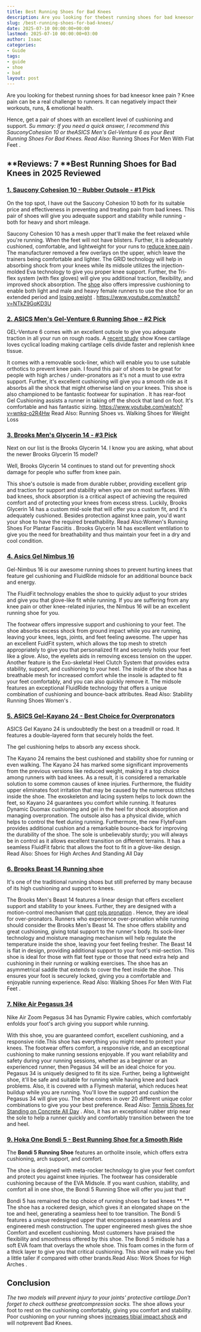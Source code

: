 ```yaml
---
title: Best Running Shoes for Bad Knees
description: Are you looking for thebest running shoes for bad kneesor knee pain ? Knee pain can be a real challenge to runners. It can negatively impact their workouts,...
slug: /best-running-shoes-for-bad-knees/
date: 2025-07-10 00:00:00+00:00
lastmod: 2025-07-10 00:00:00+03:00
author: Isaac
categories:
- Guide
tags:
- guide
- shoe
- bad
layout: post
---
```

Are you looking for thebest running shoes for bad kneesor
knee pain
? Knee pain can be a real challenge to runners.
It can negatively impact their workouts, runs, & emotional health.

Hence, get a pair of shoes with an excellent level of cushioning and support.
*Su*
*mmary: If you need a quick answer, I recommend this*
*SauconyCohesion 10 or theASICS Men's Gel-Venture 6 as your Best Running Shoes For Bad Knees. Read Also:*
Running Shoes For Men With Flat Feet
.
## **Reviews: 7 **Best Running Shoes for Bad Knees in 2025 Reviewed
### [1. Saucony Cohesion 10 - Rubber Outsole - #1 Pick](https://www.amazon.com/dp/B01HOADVCW/?tag=p-policy-20)
On the top spot, I have out the Saucony Cohesion 10 both for its suitable price and effectiveness in preventing and treating pain from bad knees. This pair of shoes will give you adequate support and stability while running - both for heavy and short mileage.


Saucony Cohesion 10 has a mesh upper that'll make the feet relaxed while you're running. When the feet will not have blisters. Further, it is adequately cushioned, comfortable, and lightweight for your runs to
[reduce knee pain](https://www.ncbi.nlm.nih.gov/pmc/articles/PMC3408027/)
.
The manufacturer removed a few overlays on the upper, which leave the trainers being comfortable and lighter.
The GRID technology will help in absorbing shock from your knees while its midsole utilizes the injection-molded Eva technology to give you proper knee support.
Further, the Tri-flex system (with flex gloves) will give you additional traction, flexibility, and improved shock absorption.
The [shoe](https://pestpolicy.com/best-cushioned-running-shoes-for-bad-knees/) also offers impressive cushioning to enable both light and male and heavy female
runners
to use the shoe for an extended period and
[losing weight](https://pestpolicy.com/how-to-exercise-with-[bad](https://pestpolicy.com/how-to-exercise-with-bad-knees-to-lose-weight/)-knees-to-lose-weight/)
.
https://www.youtube.com/watch?v=NTkZ9GqKD3U
### [2. ASICS Men's Gel-Venture 6 Running Shoe - #2 Pick](https://www.amazon.com/dp/B0725BSK2P/?tag=p-policy-20)
GEL-Venture 6 comes with an excellent outsole to give you adequate traction in all your run on rough roads. A
[recent study](http://www.ncbi.nlm.nih.gov/pubmed/23377837)
show Knee cartilage loves cyclical loading making cartilage cells divide faster and replenish knee tissue.

It comes with a removable sock-liner, which will enable you to use suitable orthotics to prevent knee pain.
I found this pair of shoes to be great for people with high arches / under-pronators  as it's not a must to use extra support.
Further, it's excellent cushioning will give you a smooth ride as it absorbs all the shock that might otherwise land on your knees.
This shoe is also championed to be fantastic
footwear for supination
. It has rear-foot Gel Cushioning assists a runner in taking off the shock that land on foot. It's comfortable and has fantastic sizing.
https://www.youtube.com/watch?v=wnkq-o2R4Hw
Read Also:
Running Shoes vs. Walking Shoes for Weight Loss
### [3. Brooks Men's Glycerin 14 - #3 Pick](https://www.amazon.com/dp/B017MZ9UHO/?tag=p-policy-20)
Next on our list is the Brooks Glycerin 14. I know you are asking, what about the newer Brooks Glycerin 15 model?

Well, Brooks Glycerin 14 continues to stand out for preventing shock damage for people who suffer from knee pain.

This shoe's outsole is made from
durable rubber,
providing excellent grip and traction for support and stability when you are on most surfaces.
With bad knees, shock absorption is a critical aspect of achieving the required comfort and of protecting your knees from excess stress.
Luckily, Brooks Glycerin 14 has a custom mid-sole that will offer you a custom fit, and it's adequately cushioned.
Besides protection against knee pain, you'd want your shoe to have the required breathability. Read Also:Women's
Running Shoes For Plantar Fasciitis
.
Brooks Glycerin 14 has excellent ventilation to give you the need for breathability and thus maintain your feet in a dry and cool condition.
### [4. Asics Gel Nimbus 16](https://www.amazon.com/dp/B00ES82ZYO/?tag=p-policy-20)
Gel-Nimbus 16 is our awesome running shoes to prevent hurting knees that feature gel cushioning and FluidRide midsole for an additional bounce back and energy.

The FluidFit technology enables the shoe to quickly adjust to your strides and give you that glove-like fit while running.
If you are suffering from any knee pain or other knee-related injuries, the Nimbus 16 will be an excellent running shoe for you.

The footwear offers impressive support and cushioning to your feet.
The shoe absorbs excess shock from ground impact while you are running, leaving your knees, legs, joints, and feet feeling awesome.
The upper has an excellent FuidFit system, which allows the top mesh to stretch appropriately to give you that personalized fit and securely holds your feet like a glove.
Also, the eyelets aids in removing excess tension on the upper. Another feature is the Exo-skeletal Heel Clutch System that provides extra stability, support, and cushioning to your heel.
The inside of the shoe has a breathable mesh for increased comfort while the insole is adapted to fit your feet comfortably, and you can also quickly remove it.
The midsole features an exceptional FluidRide technology that offers a unique combination of cushioning and bounce-back attributes. Read Also:
Stability Running Shoes Women's
.
### [5. ASICS Gel-Kayano 24 - Best Choice for Overpronators](https://www.amazon.com/dp/B071J8R19Y/?tag=p-policy-20)
ASICS Gel Kayano 24 is undoubtedly the best on a treadmill or road. It features a double-layered form that securely holds the feet.

The gel cushioning helps to absorb any excess shock.

The Kayano 24 remains the best cushioned and stability shoe for running or even walking.
The Kayano 24 has marked some significant improvements from the previous versions like reduced weight, making it a top choice among runners with bad knees.
As a result, it is considered a remarkable solution to some common causes of knee injuries.
Furthermore, the fluidity upper eliminates foot irritation that may be caused by the numerous stitches inside the shoe.
The exoskeleton and lacing system helps to lock down the feet, so Kayano 24 guarantees you comfort while running. It features Dynamic Duomax cushioning and gel in the heel for shock absorption and managing overpronation.
The outsole also has a physical divide, which helps to control the feet during running. Furthermore, the new FlyteFoam provides additional cushion and a remarkable bounce-back for improving the durability of the shoe.
The sole is unbelievably sturdy; you will always be in control as it allows excellent transition on different terrains. It has a seamless FluidFit fabric that allows the foot to fit in a glove-like design.
Read Also:
Shoes for High Arches And Standing All Day
### [6. Brooks Beast 14 Running shoe](https://www.amazon.com/dp/B00QHEOCX4/?tag=p-policy-20)
It's one of the traditional running shoes but still preferred by many because of its high cushioning and support to knees.

The Brooks Men's Beast 14 features a linear design that offers excellent support and stability to your knees.
Further, they are designed with a motion-control mechanism that
[cont](https://www.ncbi.nlm.nih.gov/pubmed/18759313/)
[rols pronation](https://www.ncbi.nlm.nih.gov/pubmed/18759313/)
. Hence, they are ideal for over-pronators.
Runners who experience over-pronation while running should consider the Brooks Men's Beast 14. The shoe offers stability and great cushioning, giving total support to the runner's body.
Its sock-liner technology and moisture managing mechanism will help regulate the temperature inside the shoe, leaving your feet feeling fresher.
The Beast 14 is flat in design, providing additional support to your foot's mid-section. This shoe is ideal for those with flat feet type or those that need extra help and cushioning in their running or walking exercises.
The shoe has an asymmetrical saddle that extends to cover the feet inside the shoe. This ensures your foot is securely locked, giving you a comfortable and enjoyable running experience. Read Also:
Walking Shoes For Men With Flat Feet
.
### [7. Nike Air Pegasus 34](https://www.amazon.com/dp/B07H381H27/?tag=p-policy-20)
Nike Air Zoom Pegasus 34 has Dynamic Flywire cables, which comfortably enfolds your foot's arch giving you support while running.

With this shoe, you are guaranteed comfort, excellent cushioning, and a responsive ride.This shoe has everything you might need to protect your knees.
The footwear offers comfort, a responsive ride, and an exceptional cushioning to make running sessions enjoyable.
If you want reliability and safety during your running sessions, whether as a beginner or an experienced runner, then Pegasus 34 will be an ideal choice for you.
Pegasus 34 is uniquely designed to fit its size. Further, being a lightweight shoe, it'll be safe and suitable for running while having knee and back problems.
Also, it is covered with a Flymesh material, which reduces heat buildup while you are running. You'll love the support and cushion the Pegasus 34 will give you.
The shoe comes in over 20 different unique color combinations to give you your best preference. Read Also:
[Tennis Shoes for Standing on Concrete All Day](https://pestpolicy.com/best-tennis-shoes-for-standing-on-concrete-all-day/)
.
Also, it has an exceptional rubber strip near the sole to help a runner quickly and comfortably transition between the toe and heel.
### [9. Hoka One Bondi 5 - Best Running Shoe for a Smooth Ride](https://www.amazon.com/dp/B078XMRD8Z/?tag=p-policy-20)
The
**Bondi 5 Running Shoe**
features an ortholite insole, which offers extra cushioning, arch support, and comfort.

The shoe is designed with meta-rocker technology to give your feet comfort and protect you against knee injuries. The footwear has considerable cushioning because of the EVA Midsole.
If you want cushion, stability, and comfort all in one shoe, the Bondi 5 Running Shoe will offer you just that!

Bondi 5 has remained the top choice of running shoes for bad knees
**. **
The shoe has a rockered design, which gives it an elongated shape on the toe and heel, generating a seamless heel to toe transition.
The Bondi 5 features a unique redesigned upper that encompasses a seamless and engineered mesh construction. The upper engineered mesh gives the shoe Comfort and excellent cushioning. Most customers have praised the flexibility and smoothness offered by this shoe.
The Bondi 5 midsole has a soft EVA foam that overlays the whole shoe. This foam comes in the form of a thick layer to give you that critical cushioning.
This shoe will make you feel a little taller if compared with other brands.Read Also:
Work Shoes for High Arches
.
## Conclusion
*The two models will prevent injury to your joints' protective cartilage.Don't forget to check outthese greatcompression socks.*
The shoe allows your foot to rest on the cushioning comfortably, giving you comfort and stability. Poor cushioning on your running shoes
[increases tibial impact shock](https://pdfs.semanticscholar.org/9004/7498db68661201d8cd302f83d0d078613d35.pdf)
and will notprevent Bad Knees.